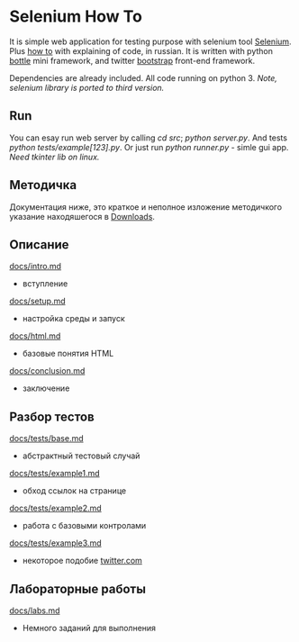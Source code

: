 Selenium How To
===============

It is simple web application for testing purpose with selenium tool [Selenium](http://seleniumhq.org/). Plus [how to](https://bitbucket.org/b7w/seleniumhowto/src/default/docs) with explaining of code, in russian. It is written with python [bottle](http://bottlepy.org/) mini framework, and twitter [bootstrap](http://twitter.github.com/bootstrap/) front-end framework.

Dependencies are already included. All code running on python 3. *Note, selenium library is ported to third version.*

Run
---

You can esay run web server by calling *cd src*; *python server.py*. And tests *python tests/example[123].py*. Or just run *python runner.py* - simle gui app. *Need tkinter lib on linux.*


Методичка
---------

Документация ниже, это краткое и неполное изложение методичкого указание находяшегося в [Downloads](https://bitbucket.org/b7w/seleniumhowto/downloads).


Описание
--------

[docs/intro.md](https://bitbucket.org/b7w/seleniumhowto/src/default/docs/intro.md)
 - вступление

[docs/setup.md](https://bitbucket.org/b7w/seleniumhowto/src/default/docs/setup.md)
 - настройка среды и запуск

[docs/html.md](https://bitbucket.org/b7w/seleniumhowto/src/default/docs/html.md)
 - базовые понятия HTML

[docs/conclusion.md](https://bitbucket.org/b7w/seleniumhowto/src/default/docs/conclusion.md)
 - заключение

Разбор тестов
-------------

[docs/tests/base.md](https://bitbucket.org/b7w/seleniumhowto/src/default/docs/tests/base.md)
 - абстрактный тестовый случай

[docs/tests/example1.md](https://bitbucket.org/b7w/seleniumhowto/src/default/docs/tests/example1.md)
 - обход ссылок на странице

[docs/tests/example2.md](https://bitbucket.org/b7w/seleniumhowto/src/default/docs/tests/example2.md)
 - работа с базовыми контролами

[docs/tests/example3.md](https://bitbucket.org/b7w/seleniumhowto/src/default/docs/tests/example3.md)
 - некоторое подобие [twitter.com](https://twitter.com)

Лабораторные работы
-------------------

[docs/labs.md](https://bitbucket.org/b7w/seleniumhowto/src/default/docs/labs.md)
 - Немного заданий для выполнения